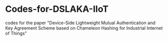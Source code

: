 # Codes-for-DSLAKA-IIoT
codes for the paper "Device-Side Lightweight Mutual Authentication and Key Agreement Scheme based on Chameleon Hashing for Industrial Internet of Things"
